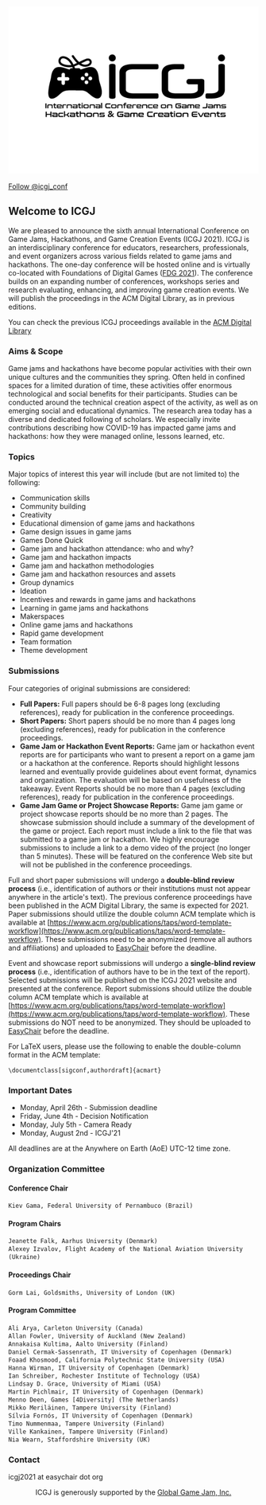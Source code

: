 <img src="ICGJ_LOGO.png"
     alt="International Conference on Game Jams and Hackathons Logo"  style="float: center"  />

<a href="https://twitter.com/icgj_conf?ref_src=twsrc%5Etfw" class="twitter-follow-button" data-show-count="false">Follow @icgj_conf</a><script async src="https://platform.twitter.com/widgets.js" charset="utf-8"></script>

## Welcome to ICGJ

We are pleased to announce the sixth annual International Conference on Game Jams, Hackathons, and Game Creation Events (ICGJ 2021). ICGJ is an interdisciplinary conference for educators, researchers, professionals, and event organizers across various fields related to game jams and hackathons. The one-day conference will be hosted online and is virtually co-located with Foundations of Digital Games ([FDG 2021](http://fdg2021.org/)). The conference builds on an expanding number of conferences, workshops series and research evaluating, enhancing, and improving game creation events. We will publish the proceedings in the ACM Digital Library, as in previous editions.


You can check the previous ICGJ proceedings available in the [ACM Digital Library](https://dl.acm.org/conference/icgj) 

### Aims & Scope

Game jams and hackathons have become popular activities with their own unique cultures and the communities they spring. Often held in confined spaces for a limited duration of time, these activities offer enormous technological and social benefits for their participants. Studies can be conducted around the technical creation aspect of the activity, as well as on emerging social and educational dynamics. The research area today has a diverse and dedicated following of scholars. We especially invite contributions describing how COVID-19 has impacted game jams and hackathons: how they were managed online, lessons learned, etc.


### Topics

Major topics of interest this year will include (but are not limited to) the following:

- Communication skills
- Community building
- Creativity
- Educational dimension of game jams and hackathons
- Game design issues in game jams
- Games Done Quick
- Game jam and hackathon attendance: who and why?
- Game jam and hackathon impacts
- Game jam and hackathon methodologies
- Game jam and hackathon resources and assets
- Group dynamics
- Ideation
- Incentives and rewards in game jams and hackathons
- Learning in game jams and hackathons
- Makerspaces
- Online game jams and hackathons
- Rapid game development
- Team formation
- Theme development

### Submissions

Four categories of original submissions are considered:

- **Full Papers:** Full papers should be 6-8 pages long (excluding references), ready for publication in the conference proceedings.
- **Short Papers:** Short papers should be no more than 4 pages long (excluding references), ready for publication in the conference proceedings.
- **Game Jam or Hackathon Event Reports:** Game jam or hackathon event reports are for participants who want to present a report on a game jam or a hackathon at the conference. Reports should highlight lessons learned and eventually provide guidelines about event format, dynamics and organization. The evaluation will be based on usefulness of the takeaway. Event Reports should be no more than 4 pages (excluding references), ready for publication in the conference proceedings.
- **Game Jam Game or Project Showcase Reports:** Game jam game or project showcase reports should be no more than 2 pages. The showcase submission should include a summary of the development of the game or project. Each report must include a link to the file that was submitted to a game jam or hackathon. We highly encourage submissions to include a link to a demo video of the project (no longer than 5 minutes). These will be featured on the conference Web site but will not be published in the conference proceedings.

Full and short paper submissions will undergo a **double-blind review process** (i.e., identification of authors or their institutions must not appear anywhere in the article's text). The previous conference proceedings have been published in the ACM Digital Library, the same is expected for 2021. Paper submissions should utilize the double column ACM template which is available at [https://www.acm.org/publications/taps/word-template-workflow](https://www.acm.org/publications/taps/word-template-workflow). These submissions need to be anonymized (remove all authors and affiliations) and uploaded to [EasyChair](https://easychair.org/conferences/?conf=icgj2021) before the deadline.

Event and showcase report submissions will undergo a **single-blind review process** (i.e., identification of authors have to be in the text of the report). Selected submissions will be published on the ICGJ 2021 website and presented at the conference. Report submissions should utilize the double column ACM template which is available at [https://www.acm.org/publications/taps/word-template-workflow](https://www.acm.org/publications/taps/word-template-workflow). These submissions do NOT need to be anonymized. They should be uploaded to [EasyChair](https://easychair.org/conferences/?conf=icgj2021) before the deadline.

For LaTeX users, please use the following to enable the double-column format in the ACM template:
```
\documentclass[sigconf,authordraft]{acmart}
```

### Important Dates

- Monday, April 26th - Submission deadline 
- Friday, June 4th - Decision Notification
- Monday, July 5th - Camera Ready
- Monday, August 2nd  - ICGJ'21

All deadlines are at the Anywhere on Earth (AoE) UTC-12 time zone.

### Organization Committee

#### Conference Chair
	Kiev Gama, Federal University of Pernambuco (Brazil)	

#### Program Chairs
	Jeanette Falk, Aarhus University (Denmark)
	Alexey Izvalov, Flight Academy of the National Aviation University (Ukraine)
	

#### Proceedings Chair
	Gorm Lai, Goldsmiths, University of London (UK)
     
#### Program Committee
	Ali Arya, Carleton University (Canada)
	Allan Fowler, University of Auckland (New Zealand)
	Annakaisa Kultima, Aalto University (Finland)
	Daniel Cermak-Sassenrath, IT University of Copenhagen (Denmark)
	Foaad Khosmood, California Polytechnic State University (USA)
	Hanna Wirman, IT University of Copenhagen (Denmark)  
	Ian Schreiber, Rochester Institute of Technology (USA)
	Lindsay D. Grace, University of Miami (USA)
	Martin Pichlmair, IT University of Copenhagen (Denmark)
	Menno Deen, Games [4Diversity] (The Netherlands)
	Mikko Meriläinen, Tampere University (Finland)
	Sílvia Fornós, IT University of Copenhagen (Denmark)
	Timo Nummenmaa,	Tampere University (Finland)
	Ville Kankainen, Tampere University (Finland)
	Nia Wearn, Staffordshire University (UK)
	
### Contact
icgj2021 at easychair dot org

<p>
<center>ICGJ is generously supported by the <a href="https://globalgamejam.org/">Global Game Jam, Inc.</a></center>

